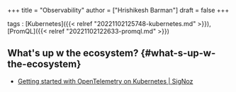 +++
title = "Observability"
author = ["Hrishikesh Barman"]
draft = false
+++

tags
: [Kubernetes]({{< relref "20221102125748-kubernetes.md" >}}), [PromQL]({{< relref "20221102122633-promql.md" >}})


## What's up w the ecosystem? {#what-s-up-w-the-ecosystem}

-   [Getting started with OpenTelemetry on Kubernetes | SigNoz](https://signoz.io/blog/opentelemetry-kubernetes/)
